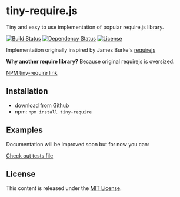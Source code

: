 tiny-require.js
=========

Tiny and easy to use implementation of popular require.js library.

[![Build Status](https://travis-ci.org/Sahadar/tiny-require.js.svg?branch=master)](https://travis-ci.org/Sahadar/tiny-require.js)
[![Dependency Status](https://david-dm.org/Sahadar/tiny-require.js.svg)](https://david-dm.org/Sahadar/tiny-require.js)
[![License](https://img.shields.io/npm/l/tiny-require.svg)](http://opensource.org/licenses/MIT)

Implementation originally inspired by James Burke's [requirejs](https://github.com/jrburke/requirejs)

**Why another require library?** Because original requirejs is oversized.

[NPM tiny-require link](https://npmjs.org/package/tiny-require)

## Installation
* download from Github
* npm: `npm install tiny-require`

## Examples

Documentation will be improved soon but for now you can:

[Check out tests file](https://github.com/Sahadar/tiny-require.js/blob/master/test/test.js)

## License

This content is released under the [MIT License](http://opensource.org/licenses/MIT).